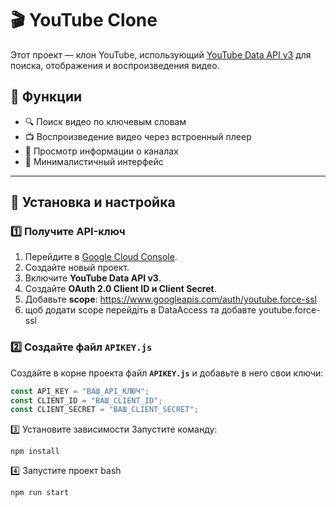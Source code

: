 # 🎬 YouTube Clone  

Этот проект — клон YouTube, использующий [YouTube Data API v3](https://developers.google.com/youtube/v3) для поиска, отображения и воспроизведения видео.  

## 🚀 Функции  

- 🔍 Поиск видео по ключевым словам  
- 📺 Воспроизведение видео через встроенный плеер  
- 📢 Просмотр информации о каналах  
- 🎨 Минималистичный интерфейс  

---

## 📌 Установка и настройка  

### 1️⃣ Получите API-ключ  

1. Перейдите в [Google Cloud Console](https://console.cloud.google.com/).  
2. Создайте новый проект.  
3. Включите **YouTube Data API v3**.  
4. Создайте **OAuth 2.0 Client ID и Client Secret**.  
5. Добавьте **scope**:  https://www.googleapis.com/auth/youtube.force-ssl
6. щоб додати scope перейдіть в DataAccess та добавте youtube.force-ssl

### 2️⃣ Создайте файл `APIKEY.js`  

Создайте в корне проекта файл **`APIKEY.js`** и добавьте в него свои ключи:  

```js
const API_KEY = "ВАШ_API_КЛЮЧ";
const CLIENT_ID = "ВАШ_CLIENT_ID";
const CLIENT_SECRET = "ВАШ_CLIENT_SECRET";

```
3️⃣ Установите зависимости
Запустите команду:
```
npm install
```
4️⃣ Запустите проект
bash
```
npm run start
```
